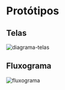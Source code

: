 
# Protótipos

## Telas
![diagrama-telas](https://github.com/user-attachments/assets/c71ac521-e9d3-4e86-aa66-9ba6101a5df4)

## Fluxograma
![fluxograma](https://github.com/user-attachments/assets/8c23c4d6-ee36-4ca2-ba0c-a72d9e7436bc)


